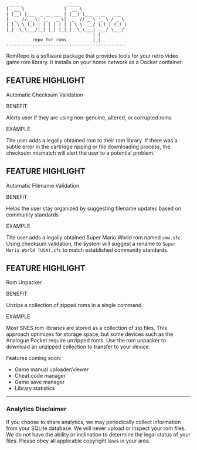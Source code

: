 ```
 _____                 _____                  
|  __ \               |  __ \                 
| |__) |___  _ __ ___ | |__) |___ _ __   ___  
|  _  // _ \| '_ ` _ \|  _  // _ \ '_ \ / _ \ 
| | \ \ (_) | | | | | | | \ \  __/ |_) | (_) |
|_|  \_\___/|_| |_| |_|_|  \_\___| .__/ \___/ 
                                 | |          
          repo for roms          |_|          
----------------------------------------------
```

RomRepo is a software package that provides tools for your retro video game rom library. It installs on your home network as a Docker container. 

FEATURE HIGHLIGHT
---
Automatic Checksum Validation

BENEFIT

Alerts user if they are using non-genuine, altered, or corrupted roms

EXAMPLE

The user adds a legally obtained rom to their rom library. If there was a subtle error in the cartridge ripping or file downloading process, the checksum mismatch will alert the user to a potential problem.

FEATURE HIGHLIGHT
---
Automatic Filename Validation

BENEFIT

Helps the user stay organized by suggesting filename updates based on community standards

EXAMPLE

The user adds a legally obtained Super Mario World rom named `smw.sfc`. Using checksum validation, the system will suggest a rename to `Super Mario World (USA).sfc` to match established community standards.

FEATURE HIGHLIGHT
---
Rom Unpacker

BENEFIT

Unzips a collection of zipped roms in a single command

EXAMPLE

Most SNES rom libraries are stored as a collection of zip files. This approach optimizes for storage space, but some devices such as the Analogue Pocket require unzipped roms. Use the rom unpacker to download an unzipped collection to transfer to your device.

Features coming soon:
- Game manual uploader/viewer
- Cheat code manager
- Game save manager
- Library statistics

---
### Analytics Disclaimer
If you choose to share analytics, we may periodically collect information from your SQLite database. We will never upload or inspect your rom files. We do not have the ability or inclination to determine the legal status of your files. Please obey all applicable copyright laws in your area.
